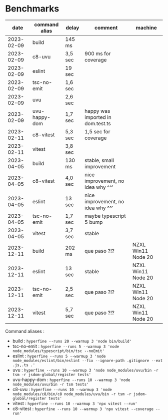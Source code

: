 
# Benchmarks

| date       | command alias | delay   | comment                           | machine            |
| ---------- | ------------- | ------- | --------------------------------- | ------------------ |
| 2023-02-09 | build         | 145 ms  |                                   |                    |
| 2023-02-09 | c8-uvu        | 3,5 sec | 900 ms for coverage               |                    |
| 2023-02-09 | eslint        | 19 sec  |                                   |                    |
| 2023-02-09 | tsc-no-emit   | 1,6 sec |                                   |                    |
| 2023-02-09 | uvu           | 2,6 sec |                                   |                    |
| 2023-02-09 | uvu-happy-dom | 1,7 sec | happy was imported in dom.test.ts |                    |
| 2023-02-11 | c8-vitest     | 5,3 sec | 1,5 sec for coverage              |                    |
| 2023-02-11 | vitest        | 3,8 sec |                                   |                    |
| 2023-04-05 | build         | 130 ms  | stable, small improvement         |                    |
| 2023-04-05 | c8-vitest     | 4,0 sec | nice improvement, no idea why ^^' |                    |
| 2023-04-05 | eslint        | 13 sec  | nice improvement, no idea why ^^' |                    |
| 2023-04-05 | tsc-no-emit   | 1,7 sec | maybe typescript 5 bump           |                    |
| 2023-04-05 | vitest        | 3,7 sec | stable                            |                    |
| 2023-12-11 | build         | 202 ms  | que paso ?!?                      | NZXL Win11 Node 20 |
| 2023-12-11 | eslint        | 13 sec  | stable                            | NZXL Win11 Node 20 |
| 2023-12-11 | tsc-no-emit   | 2,5 sec | que paso ?!?                      | NZXL Win11 Node 20 |
| 2023-12-11 | vitest        | 5,7 sec | que paso ?!?                      | NZXL Win11 Node 20 |

Command aliases :

- build : `hyperfine --runs 20 --warmup 3 'node bin/build'`
- tsc-no-emit : `hyperfine --runs 5 --warmup 3 'node node_modules/typescript/bin/tsc --noEmit'`
- eslint : `hyperfine --runs 5 --warmup 3 'node node_modules/eslint/bin/eslint --fix --ignore-path .gitignore --ext .js,.ts .'`
- uvu : `hyperfine --runs 10 --warmup 3 'node node_modules/uvu/bin -r tsm -r jsdom-global/register tests'`
- uvu-happy-dom : `hyperfine --runs 10 --warmup 3 'node node_modules/uvu/bin -r tsm tests'`
- c8-uvu : `hyperfine --runs 10 --warmup 3 'node node_modules/c8/bin/c8 node_modules/uvu/bin -r tsm -r jsdom-global/register tests'`
- vitest : `hyperfine --runs 10 --warmup 3 'npx vitest --run'`
- c8-vitest : `hyperfine --runs 10 --warmup 3 'npx vitest --coverage --run'`
